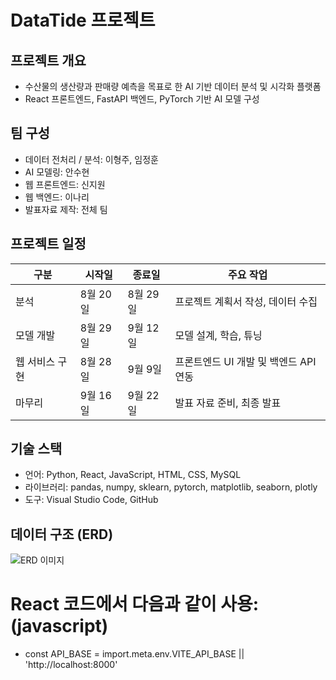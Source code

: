 # DataTide 프로젝트

## 프로젝트 개요

- 수산물의 생산량과 판매량 예측을 목표로 한 AI 기반 데이터 분석 및 시각화 플랫폼
- React 프론트엔드, FastAPI 백엔드, PyTorch 기반 AI 모델 구성

## 팀 구성

- 데이터 전처리 / 분석: 이형주, 임정훈
- AI 모델링: 안수현
- 웹 프론트엔드: 신지원
- 웹 백엔드: 이나리
- 발표자료 제작: 전체 팀

## 프로젝트 일정

| 구분 | 시작일 | 종료일 | 주요 작업 |
|----|-------|-------|---------|
| 분석 | 8월 20일 | 8월 29일 | 프로젝트 계획서 작성, 데이터 수집 |
| 모델 개발 | 8월 29일 | 9월 12일 | 모델 설계, 학습, 튜닝 |
| 웹 서비스 구현 | 8월 28일 | 9월 9일 | 프론트엔드 UI 개발 및 백엔드 API 연동 |
| 마무리 | 9월 16일 | 9월 22일 | 발표 자료 준비, 최종 발표 |

## 기술 스택

- 언어: Python, React, JavaScript, HTML, CSS, MySQL
- 라이브러리: pandas, numpy, sklearn, pytorch, matplotlib, seaborn, plotly
- 도구: Visual Studio Code, GitHub

## 데이터 구조 (ERD)

![ERD 이미지](./erd.jpg)


# React 코드에서 다음과 같이 사용:(javascript)
- const API_BASE = import.meta.env.VITE_API_BASE || 'http://localhost:8000'